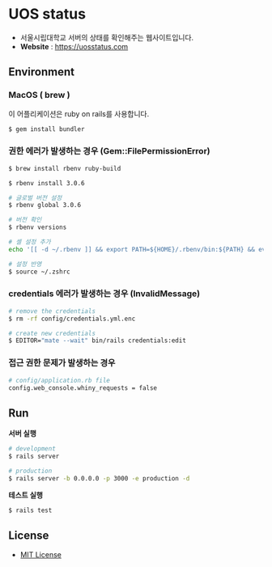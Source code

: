 # UOS status

- 서울시립대학교 서버의 상태를 확인해주는 웹사이트입니다.
- **Website** : https://uosstatus.com

## Environment

### MacOS ( brew )

이 어플리케이션은 ruby on rails를 사용합니다.

```bash
$ gem install bundler
```

### 권한 에러가 발생하는 경우 (Gem::FilePermissionError)

```bash
$ brew install rbenv ruby-build

$ rbenv install 3.0.6

# 글로벌 버전 설정
$ rbenv global 3.0.6

# 버전 확인
$ rbenv versions

# 셸 설정 추가
echo '[[ -d ~/.rbenv ]] && export PATH=${HOME}/.rbenv/bin:${PATH} && eval "$(rbenv init -)"' >> ~/.zshrc

# 설정 반영
$ source ~/.zshrc
```

### credentials 에러가 발생하는 경우 (InvalidMessage)

```bash
# remove the credentials
$ rm -rf config/credentials.yml.enc

# create new credentials
$ EDITOR="mate --wait" bin/rails credentials:edit
```

### 접근 권한 문제가 발생하는 경우

```bash
# config/application.rb file
config.web_console.whiny_requests = false
```

## Run

**서버 실행**

```bash
# development
$ rails server
```

```bash
# production
$ rails server -b 0.0.0.0 -p 3000 -e production -d
```

**테스트 실행**

```bash
$ rails test
```

## License

- [MIT License](https://opensource.org/license/mit/)
